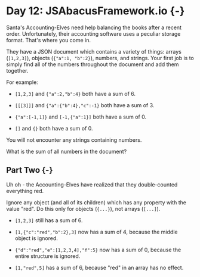 # Day 12: JSAbacusFramework.io {-}

Santa's Accounting-Elves need help balancing the books after a recent
order. Unfortunately, their accounting software uses a peculiar storage
format. That's where you come in.

They have a JSON document which contains a variety of things: arrays
(`[1,2,3]`), objects (`{"a":1, "b":2}`), numbers, and strings. Your first job is
to simply find all of the numbers throughout the document and add them together.

For example:

+ `[1,2,3]` and `{"a":2,"b":4}` both have a sum of 6.

+ `[[[3]]]` and `{"a":{"b":4},"c":-1}` both have a sum of 3.

+ `{"a":[-1,1]}` and `[-1,{"a":1}]` both have a sum of 0.

+ `[]` and `{}` both have a sum of 0.

You will not encounter any strings containing numbers.

What is the sum of all numbers in the document?

## Part Two {-}

Uh oh - the Accounting-Elves have realized that they double-counted everything
red.

Ignore any object (and all of its children) which has any property with the
value "red". Do this only for objects (`{...}`), not arrays (`[...]`).

+ `[1,2,3]` still has a sum of 6.

+ `[1,{"c":"red","b":2},3]` now has a sum of 4, because the middle object is
  ignored.

+ `{"d":"red","e":[1,2,3,4],"f":5}` now has a sum of 0, because the entire
  structure is ignored.

+ `[1,"red",5]` has a sum of 6, because "red" in an array has no effect.

